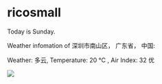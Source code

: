 # ricosmall

Today is Sunday.

Weather infomation of 深圳市南山区， 广东省， 中国: 

Weather: 多云, Temperature: 20 ℃ , Air Index: 32 优

<img src="https://github-readme-stats.vercel.app/api?username=ricosmall&show_icons=true" />
